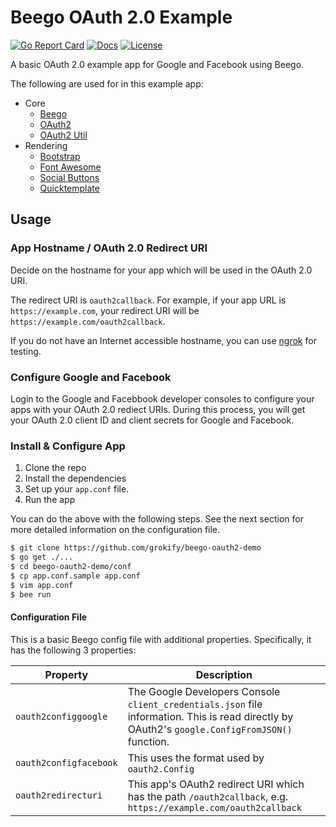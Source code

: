 # Beego OAuth 2.0 Example

[![Go Report Card][goreport-svg]][goreport-link]
[![Docs][docs-godoc-svg]][docs-godoc-link]
[![License][license-svg]][license-link]

A basic OAuth 2.0 example app for Google and Facebook using Beego.

The following are used for in this example app:

* Core
  * [Beego](https://beego.me/)
  * [OAuth2](https://github.com/golang/oauth2)
  * [OAuth2 Util](https://github.com/grokify/oauth2-util-go)
* Rendering
  * [Bootstrap](http://getbootstrap.com/)
  * [Font Awesome](http://fontawesome.io/)
  * [Social Buttons](https://lipis.github.io/bootstrap-social/)
  * [Quicktemplate](https://github.com/valyala/quicktemplate)

## Usage

### App Hostname / OAuth 2.0 Redirect URI

Decide on the hostname for your app which will be used in the OAuth 2.0 URI.

The redirect URI is `oauth2callback`. For example, if your app URL is `https://example.com`, your redirect URI will be `https://example.com/oauth2callback`.

If you do not have an Internet accessible hostname, you can use [ngrok](https://ngrok.com/) for testing.

### Configure Google and Facebook

Login to the Google and Facebbook developer consoles to configure your apps with your OAuth 2.0 rediect URIs. During this process, you will get your OAuth 2.0 client ID and client secrets for Google and Facebook.

### Install & Configure App

1. Clone the repo
2. Install the dependencies
3. Set up your `app.conf` file.
4. Run the app

You can do the above with the following steps. See the next section for more detailed information on the configuration file.

```bash
$ git clone https://github.com/grokify/beego-oauth2-demo
$ go get ./...
$ cd beego-oauth2-demo/conf
$ cp app.conf.sample app.conf
$ vim app.conf
$ bee run
```

#### Configuration File

This is a basic Beego config file with additional properties. Specifically, it has the following 3 properties:

| Property | Description |
|----------|-------------|
| `oauth2configgoogle` | The Google Developers Console `client_credentials.json` file information. This is read directly by OAuth2's `google.ConfigFromJSON()` function. |
| `oauth2configfacebook` | This uses the format used by `oauth2.Config` |
| `oauth2redirecturi` | This app's OAuth2 redirect URI which has the path `/oauth2callback`, e.g. `https://example.com/oauth2callback` |

 [goreport-svg]: https://goreportcard.com/badge/github.com/grokify/beego-oauth2-demo
 [goreport-link]: https://goreportcard.com/report/github.com/grokify/beego-oauth2-demo
 [docs-godoc-svg]: https://img.shields.io/badge/docs-godoc-blue.svg
 [docs-godoc-link]: https://godoc.org/github.com/grokify/beego-oauth2-demo
 [license-svg]: https://img.shields.io/badge/license-MIT-blue.svg
 [license-link]: https://github.com/grokify/beego-oauth2-demo/blob/master/LICENSE.md
